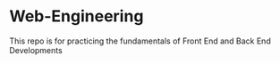 # Web-Engineering
This repo is for practicing the fundamentals of Front End and Back End Developments
